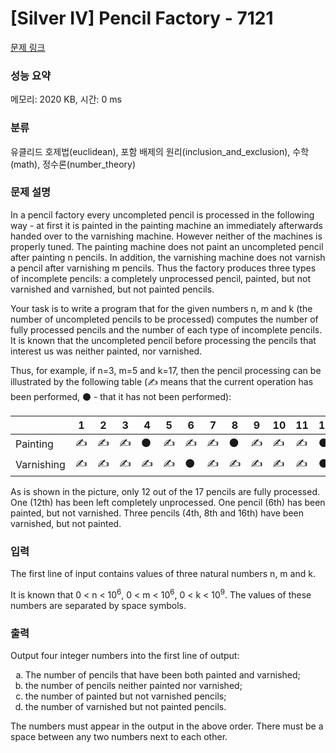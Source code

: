 # [Silver IV] Pencil Factory - 7121 

[문제 링크](https://www.acmicpc.net/problem/7121) 

### 성능 요약

메모리: 2020 KB, 시간: 0 ms

### 분류

유클리드 호제법(euclidean), 포함 배제의 원리(inclusion_and_exclusion), 수학(math), 정수론(number_theory)

### 문제 설명

<p>In a pencil factory every uncompleted pencil is processed in the following way - at first it is painted in the painting machine an immediately afterwards handed over to the varnishing machine. However neither of the machines is properly tuned. The painting machine does not paint an uncompleted pencil after painting n pencils. In addition, the varnishing machine does not varnish a pencil after varnishing m pencils. Thus the factory produces three types of incomplete pencils: a completely unprocessed pencil, painted, but not varnished and varnished, but not painted pencils.</p>

<p>Your task is to write a program that for the given numbers n, m and k (the number of uncompleted pencils to be processed) computes the number of fully processed pencils and the number of each type of incomplete pencils. It is known that the uncompleted pencil before processing the pencils that interest us was neither painted, nor varnished.</p>

<p>Thus, for example, if n=3, m=5 and k=17, then the pencil processing can be illustrated by the following table (✍️ means that the current operation has been performed, ⚫ - that it has not been performed):</p>

<table class="table table-bordered th-center td-center">
	<thead>
		<tr>
			<th> </th>
			<th>1</th>
			<th>2</th>
			<th>3</th>
			<th>4</th>
			<th>5</th>
			<th>6</th>
			<th>7</th>
			<th>8</th>
			<th>9</th>
			<th>10</th>
			<th>11</th>
			<th>12</th>
			<th>13</th>
			<th>14</th>
			<th>15</th>
			<th>16</th>
			<th>17</th>
		</tr>
	</thead>
	<tbody>
		<tr>
			<td>Painting</td>
			<td>✍️</td>
			<td>✍️</td>
			<td>✍️</td>
			<td>⚫</td>
			<td>✍️</td>
			<td>✍️</td>
			<td>✍️</td>
			<td>⚫</td>
			<td>✍️</td>
			<td>✍️</td>
			<td>✍️</td>
			<td>⚫</td>
			<td>✍️</td>
			<td>✍️</td>
			<td>✍️</td>
			<td>⚫</td>
			<td>✍️</td>
		</tr>
		<tr>
			<td>Varnishing</td>
			<td>✍️</td>
			<td>✍️</td>
			<td>✍️</td>
			<td>✍️</td>
			<td>✍️</td>
			<td>⚫</td>
			<td>✍️</td>
			<td>✍️</td>
			<td>✍️</td>
			<td>✍️</td>
			<td>✍️</td>
			<td>⚫</td>
			<td>✍️</td>
			<td>✍️</td>
			<td>✍️</td>
			<td>✍️</td>
			<td>✍️</td>
		</tr>
	</tbody>
</table>

<p>As is shown in the picture, only 12 out of the 17 pencils are fully processed. One (12th) has been left completely unprocessed. One pencil (6th) has been painted, but not varnished. Three pencils (4th, 8th and 16th) have been varnished, but not painted.</p>

### 입력 

 <p>The first line of input contains values of three natural numbers n, m and k.</p>

<p>It is known that 0 < n < 10<sup>6</sup>, 0 < m < 10<sup>6</sup>, 0 < k < 10<sup>9</sup>. The values of these numbers are separated by space symbols.</p>

### 출력 

 <p>Output four integer numbers into the first line of output:</p>

<ol style="list-style-type:lower-alpha;">
	<li>The number of pencils that have been both painted and varnished;</li>
	<li>the number of pencils neither painted nor varnished;</li>
	<li>the number of painted but not varnished pencils;</li>
	<li>the number of varnished but not painted pencils.</li>
</ol>

<p>The numbers must appear in the output in the above order. There must be a space between any two numbers next to each other.</p>

